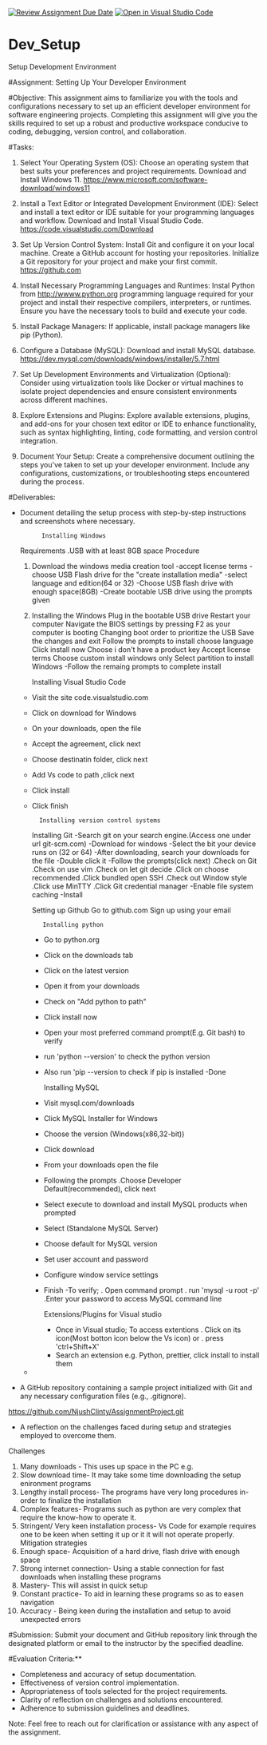 [![Review Assignment Due Date](https://classroom.github.com/assets/deadline-readme-button-22041afd0340ce965d47ae6ef1cefeee28c7c493a6346c4f15d667ab976d596c.svg)](https://classroom.github.com/a/vbnbTt5m)
[![Open in Visual Studio Code](https://classroom.github.com/assets/open-in-vscode-2e0aaae1b6195c2367325f4f02e2d04e9abb55f0b24a779b69b11b9e10269abc.svg)](https://classroom.github.com/online_ide?assignment_repo_id=15295104&assignment_repo_type=AssignmentRepo)
# Dev_Setup
Setup Development Environment

#Assignment: Setting Up Your Developer Environment

#Objective:
This assignment aims to familiarize you with the tools and configurations necessary to set up an efficient developer environment for software engineering projects. Completing this assignment will give you the skills required to set up a robust and productive workspace conducive to coding, debugging, version control, and collaboration.

#Tasks:

1. Select Your Operating System (OS):
   Choose an operating system that best suits your preferences and project requirements. Download and Install Windows 11. https://www.microsoft.com/software-download/windows11

2. Install a Text Editor or Integrated Development Environment (IDE):
   Select and install a text editor or IDE suitable for your programming languages and workflow. Download and Install Visual Studio Code. https://code.visualstudio.com/Download
3. Set Up Version Control System:
   Install Git and configure it on your local machine. Create a GitHub account for hosting your repositories. Initialize a Git repository for your project and make your first commit. https://github.com

4. Install Necessary Programming Languages and Runtimes:
  Instal Python from http://wwww.python.org programming language required for your project and install their respective compilers, interpreters, or runtimes. Ensure you have the necessary tools to build and execute your code.

5. Install Package Managers:
   If applicable, install package managers like pip (Python).

6. Configure a Database (MySQL):
   Download and install MySQL database. https://dev.mysql.com/downloads/windows/installer/5.7.html

7. Set Up Development Environments and Virtualization (Optional):
   Consider using virtualization tools like Docker or virtual machines to isolate project dependencies and ensure consistent environments across different machines.

8. Explore Extensions and Plugins:
   Explore available extensions, plugins, and add-ons for your chosen text editor or IDE to enhance functionality, such as syntax highlighting, linting, code formatting, and version control integration.

9. Document Your Setup:
    Create a comprehensive document outlining the steps you've taken to set up your developer environment. Include any configurations, customizations, or troubleshooting steps encountered during the process. 

#Deliverables:
- Document detailing the setup process with step-by-step instructions and screenshots where necessary.

            Installing Windows
    Requirements
    .USB with at least 8GB space
    Procedure
    1. Download the windows media creation tool
    -accept license terms
    -choose USB Flash drive for the "create installation media"
    -select language and edition(64 or 32)
    -Choose USB flash drive with enough space(8GB)
    -Create bootable USB drive using the prompts given
    2. Installing the Windows
    Plug in the bootable USB drive
    Restart your computer
    Navigate the BIOS settings by pressing F2 as your computer is booting
    Changing boot order to prioritize the USB
    Save the changes and exit
    Follow the prompts to install
    choose language
    Click install now
    Choose i don't have a product key
    Accept license terms
    Choose custom install windows only
    Select partition to install Windows
    -Follow the remaing prompts to complete install

          Installing Visual Studio Code
   - Visit the site code.visualstudio.com
   - Click on download for Windows
   - On your downloads, open the file
   - Accept the agreement, click next
   - Choose destinatin folder, click next
   - Add Vs code to path ,click next
   - Click install
   - Click finish

           Installing version control systems
       Installing Git
       -Search git on your search engine.(Access one under url git-scm.com)
       -Download for windows
       -Select the bit your device runs on (32 or 64)
       -After downloading, search your downloads for the file
       -Double click it
       -Follow the prompts(click next)
          .Check on Git
           .Check on use vim
           .Check on let git decide
           .Click on choose recommended
           .Click bundled open SSH
           .Check out Window style
           .Click use MinTTY
           .Click Git credential manager
       -Enable file system caching
       -Install

       Setting up Github
       Go to github.com
       Sign up using your email

            Installing python
        - Go to python.org
        - Click on the downloads tab
        - Click on the latest version
        - Open it from your downloads
        - Check on "Add python to path"
        - Click install now
        - Open your most preferred command prompt(E.g. Git bash) to verify 
        - run 'python --version' to check the python version
        - Also run 'pip --version to check if pip is installed
        -Done

            Installing MySQL 
      - Visit mysql.com/downloads
      - Click MySQL Installer for Windows
      - Choose the version (Windows(x86,32-bit))
      - Click download
      - From your downloads open the file
      - Following the prompts
        .Choose Developer Default(recommended), click next
      - Select execute to download and install MySQL products when prompted
      - Select (Standalone MySQL Server)
      - Choose default for MySQL version
      - Set user account and password
      - Configure window service settings
      - Finish
      -To verify;
        . Open command prompt
        . run 'mysql -u root -p'
        .Enter your password to access MySQL command line

        Extensions/Plugins for Visual studio
        - Once in Visual studio;
        To access extentions 
         . Click on its icon(Most botton icon below the Vs icon) or
         . press 'ctrl+Shift+X'
        - Search an extension e.g. Python, prettier, click install to install them
   - 

- A GitHub repository containing a sample project initialized with Git and any necessary configuration files (e.g., .gitignore).

https://github.com/NjushClinty/AssignmentProject.git

- A reflection on the challenges faced during setup and strategies employed to overcome them.
 
 Challenges
 1. Many downloads - This uses up space in the PC e.g. 
 2. Slow download time- It may take some time downloading the setup enironment programs
 3. Lengthy install process- The programs have very long procedures in-order to finalize the installation
 4. Complex features- Programs such as python are very complex that require the know-how to operate it.
 5. Stringent/ Very keen installation process- Vs Code for example requires one to be keen when setting it up or it it will not operate properly.
 Mitigation strategies
 1. Enough space- Acquisition of a hard drive, flash drive with enough space
 2. Strong internet connection- Using a stable connection for fast downloads when installing these programs
 3. Mastery- This will assist in quick setup
 4. Constant practice- To aid in learning these programs so as to easen navigation
 5. Accuracy - Being keen during the installation and setup to avoid unexpected errors

#Submission:
Submit your document and GitHub repository link through the designated platform or email to the instructor by the specified deadline.

#Evaluation Criteria:**
- Completeness and accuracy of setup documentation.
- Effectiveness of version control implementation.
- Appropriateness of tools selected for the project requirements.
- Clarity of reflection on challenges and solutions encountered.
- Adherence to submission guidelines and deadlines.

Note: Feel free to reach out for clarification or assistance with any aspect of the assignment.
